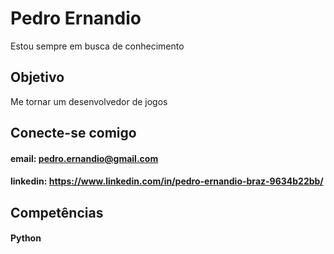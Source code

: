 # Pedro Ernandio

Estou sempre em busca de conhecimento 

## Objetivo

Me tornar um desenvolvedor de jogos

## Conecte-se comigo

#### email:   pedro.ernandio@gmail.com
#### linkedin: https://www.linkedin.com/in/pedro-ernandio-braz-9634b22bb/ 

## Competências
#### Python